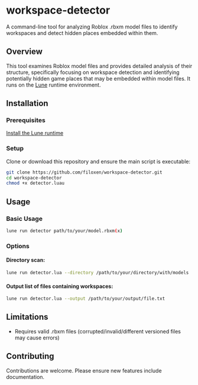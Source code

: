 # workspace-detector

A command-line tool for analyzing Roblox .rbxm model files to identify workspaces and detect hidden places embedded within them.

## Overview

This tool examines Roblox model files and provides detailed analysis of their structure, specifically focusing on workspace detection and identifying potentially hidden game places that may be embedded within model files. It runs on the [Lune](https://github.com/lune-org/lune) runtime environment.

## Installation

### Prerequisites

[Install the Lune runtime](https://lune-org.github.io/docs/getting-started/1-installation/)

### Setup

Clone or download this repository and ensure the main script is executable:

```bash
git clone https://github.com/filoxen/workspace-detector.git
cd workspace-detector
chmod +x detector.luau
```

## Usage

### Basic Usage

```bash
lune run detector path/to/your/model.rbxm(x)
```

### Options

#### Directory scan:

```bash
lune run detector.lua --directory /path/to/your/directory/with/models
```

#### Output list of files containing workspaces:

```bash
lune run detector.lua --output /path/to/your/output/file.txt
```



## Limitations

- Requires valid .rbxm files (corrupted/invalid/different versioned files may cause errors)

## Contributing

Contributions are welcome. Please ensure new features include documentation.

